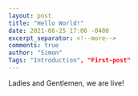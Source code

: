 ```yaml
---
layout: post
title: "Hello World!"
date: 2021-06-25 17:06 -0400
excerpt_separator: <!--more-->
comments: true
author: "Simon"
Tags: "Introduction", "First-post" 
---
```


Ladies and Gentlemen, we are live!
